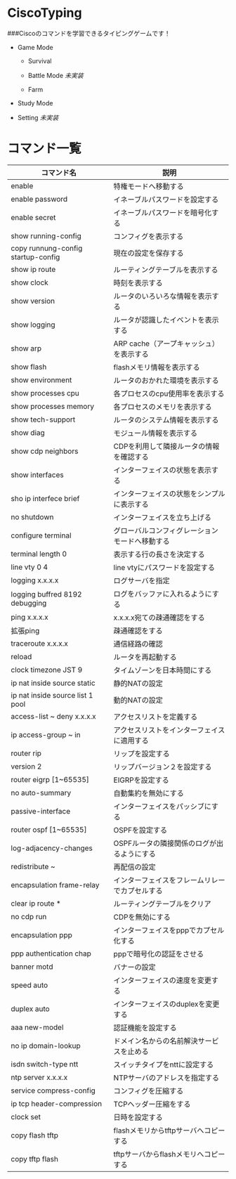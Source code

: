 # CiscoTyping

###Ciscoのコマンドを学習できるタイピングゲームです！


- Game Mode
	- Survival
	- Battle Mode *未実装*
		
	- Farm
- Study Mode

- Setting 
	*未実装*


# コマンド一覧

| コマンド名                                | 説明 |
| ---                                      | --- |
| enable                                   | 特権モードへ移動する |
| enable password                          | イネーブルパスワードを設定する |
| enable secret                            | イネーブルパスワードを暗号化する |
| show running-config                      | コンフィグを表示する |
| copy runnung-config startup-config       | 現在の設定を保存する |
| show ip route                            | ルーティングテーブルを表示する |
| show clock                               | 時刻を表示する |
| show version                             | ルータのいろいろな情報を表示する |
| show logging                             | ルータが認識したイベントを表示する |
| show arp                                 | ARP cache（アープキャッシュ）を表示する |
| show flash                               | flashメモリ情報を表示する |
| show environment                         | ルータのおかれた環境を表示する |
| show processes cpu                       | 各プロセスのcpu使用率を表示する |
| show processes memory                    | 各プロセスのメモリを表示する |
| show tech-support                        | ルータのシステム情報を表示する |
| show diag                                | モジュール情報を表示する |
| show cdp neighbors                       | CDPを利用して隣接ルータの情報を確認する |
| show interfaces                          | インターフェイスの状態を表示する |
| sho ip interfece brief                   | インターフェイスの状態をシンプルに表示する |
| no shutdown                              | インターフェイスを立ち上げる |
| configure terminal                       | グローバルコンフィグレーションモードへ移動する |
| terminal length 0                        | 表示する行の長さを決定する |
| line vty 0 4                             | line vtyにパスワードを設定する |
| logging x.x.x.x                          | ログサーバを指定 |
| logging buffred 8192 debugging           | ログをバッファに入れるようにする |
| ping x.x.x.x                             | x.x.x.x宛ての疎通確認をする |
| 拡張ping                                 | 疎通確認をする |
| traceroute x.x.x.x                       | 通信経路の確認 |
| reload                                   | ルータを再起動する |
| clock timezone JST 9                     | タイムゾーンを日本時間にする |
| ip nat inside source static              | 静的NATの設定 |
| ip nat inside source list 1 pool         | 動的NATの設定 |
| access-list ~ deny x.x.x.x               | アクセスリストを定義する |
| ip access-group ~ in                     | アクセスリストをインターフェイスに適用する |
| router rip                               | リップを設定する |
| version 2                                | リップバージョン２を設定する |
| router eigrp [1~65535]                   | EIGRPを設定する |
| no auto-summary                          | 自動集約を無効にする |
| passive-interface                        | インターフェイスをパッシブにする |
| router ospf [1~65535]                    | OSPFを設定する |
| log-adjacency-changes                    | OSPFルータの隣接関係のログが出るようにする |
| redistribute ~                           | 再配信の設定 |
| encapsulation frame-relay                | インターフェイスをフレームリレーでカプセルする |
| clear ip route *                         | ルーティングテーブルをクリア |
| no cdp run                               | CDPを無効にする |
| encapsulation ppp                        | インターフェイスをpppでカプセル化する |
| ppp authentication chap                  | pppで暗号化の認証をさせる |
| banner motd                              | バナーの設定 |
| speed auto                               | インターフェイスの速度を変更する |
| duplex auto                              | インターフェイスのduplexを変更する |
| aaa new-model                            | 認証機能を設定する |
| no ip domain-lookup                      | ドメイン名からの名前解決サービスを止める |
| isdn switch-type ntt                     | スイッチタイプをnttに設定する |
| ntp server x.x.x.x                       | NTPサーバのアドレスを指定する |
| service compress-config                  | コンフィグを圧縮する |
| ip tcp header-compression                | TCPヘッダー圧縮をする |
| clock set                                | 日時を設定する |
| copy flash tftp                          | flashメモリからtftpサーバへコピーする |
| copy tftp flash                          | tftpサーバからflashメモリへコピーする |
